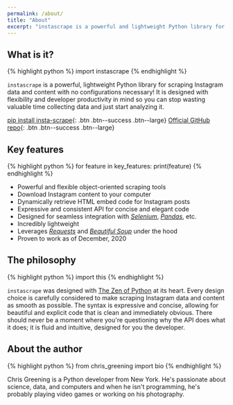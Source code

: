 ```yaml
---
permalink: /about/
title: "About"
excerpt: "instascrape is a powerful and lightweight Python library for scraping Instagram data"
---
```


## What is it?

{% highlight python %}
import instascrape
{% endhighlight %}

`instascrape` is a powerful, lightweight Python library for scraping Instagram data and content with no configurations necessary!
It is designed with flexibility and developer productivity in mind so you can stop wasting valuable time collecting data and just start analyzing it.

<!-- {% highlight python %}
from instascrape import Profile
google = Profile("Google")
google.scrape()
print(f"Google has {google.followers:,} followers.")
>>> Google has 12,283,945 followers.
{% endhighlight %} -->

[pip install insta-scrape](https://pypi.org/project/insta-scrape/){: .btn .btn--success .btn--large}
[Official GitHub repo](https://github.com/chris-greening/instascrape){: .btn .btn--success .btn--large}

## Key features

{% highlight python %}
for feature in key_features:
    print(feature)
{% endhighlight %}

* Powerful and flexible object-oriented scraping tools
* Download Instagram content to your computer
* Dynamically retrieve HTML embed code for Instagram posts
* Expressive and consistent API for concise and elegant code
* Designed for seamless integration with [_Selenium_](https://selenium-python.readthedocs.io/), [_Pandas_](https://pandas.pydata.org/), etc.
* Incredibly lightweight
* Leverages [_Requests_](https://requests.readthedocs.io/en/master/) and [_Beautiful Soup_](https://www.crummy.com/software/BeautifulSoup/bs4/doc/) under the hood
* Proven to work as of December, 2020

## The philosophy

{% highlight python %}
import this
{% endhighlight %}

`instascrape` was designed with [The Zen of Python](https://www.python.org/dev/peps/pep-0020/) at its heart. Every design choice is carefully considered to make scraping Instagram data and content as smooth as possible. The syntax is expressive and concise, allowing for beautiful and explicit code that is clean and immediately obvious. There should never be a moment where you're questioning why the API does what it does; it is fluid and intuitive, designed for you the developer.

## About the author

{% highlight python %}
from chris_greening import bio
{% endhighlight %}

Chris Greening is a Python developer from New York. He's passionate about science, data, and computers and when he isn't programming, he's probably playing video games or working on his photography.
